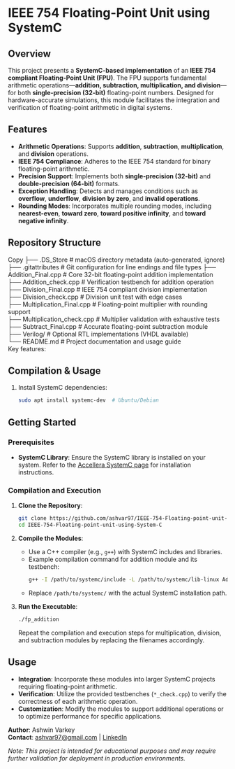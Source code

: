 # IEEE 754 Floating-Point Unit using SystemC

## Overview
This project presents a **SystemC-based implementation** of an **IEEE 754 compliant Floating-Point Unit (FPU)**. The FPU supports fundamental arithmetic operations—**addition, subtraction, multiplication, and division**—for both **single-precision (32-bit)** floating-point numbers. Designed for hardware-accurate simulations, this module facilitates the integration and verification of floating-point arithmetic in digital systems.

## Features
- **Arithmetic Operations**: Supports **addition**, **subtraction**, **multiplication**, and **division** operations.
- **IEEE 754 Compliance**: Adheres to the IEEE 754 standard for binary floating-point arithmetic.
- **Precision Support**: Implements both **single-precision (32-bit)** and **double-precision (64-bit)** formats.
- **Exception Handling**: Detects and manages conditions such as **overflow**, **underflow**, **division by zero**, and **invalid operations**.
- **Rounding Modes**: Incorporates multiple rounding modes, including **nearest-even**, **toward zero**, **toward positive infinity**, and **toward negative infinity**.

## Repository Structure

Copy
├── .DS_Store                     # macOS directory metadata (auto-generated, ignore)
├── .gitattributes                # Git configuration for line endings and file types
├── Addition_Final.cpp            # Core 32-bit floating-point addition implementation
├── Addition_check.cpp            # Verification testbench for addition operation
├── Division_Final.cpp            # IEEE 754 compliant division implementation  
├── Division_check.cpp            # Division unit test with edge cases  
├── Multiplication_Final.cpp      # Floating-point multiplier with rounding support  
├── Multiplication_check.cpp      # Multiplier validation with exhaustive tests  
├── Subtract_Final.cpp            # Accurate floating-point subtraction module  
├── Verilog/                      # Optional RTL implementations (VHDL available)  
└── README.md                     # Project documentation and usage guide  
Key features:

## Compilation & Usage

1. Install SystemC dependencies:  
   ```bash
   sudo apt install systemc-dev  # Ubuntu/Debian

## Getting Started
### Prerequisites
- **SystemC Library**: Ensure the SystemC library is installed on your system. Refer to the [Accellera SystemC page](https://www.accellera.org/downloads/standards/systemc) for installation instructions.

### Compilation and Execution
1. **Clone the Repository**:
   ```bash
   git clone https://github.com/ashvar97/IEEE-754-Floating-point-unit-using-System-C.git
   cd IEEE-754-Floating-point-unit-using-System-C
   ```

2. **Compile the Modules**:
   - Use a C++ compiler (e.g., `g++`) with SystemC includes and libraries.
   - Example compilation command for addition module and its testbench:
     ```bash
     g++ -I /path/to/systemc/include -L /path/to/systemc/lib-linux Addition_Final.cpp Addition_check.cpp -o fp_addition -lsystemc -lm
     ```
   - Replace `/path/to/systemc/` with the actual SystemC installation path.

3. **Run the Executable**:
   ```bash
   ./fp_addition
   ```
   Repeat the compilation and execution steps for multiplication, division, and subtraction modules by replacing the filenames accordingly.

## Usage
- **Integration**: Incorporate these modules into larger SystemC projects requiring floating-point arithmetic.
- **Verification**: Utilize the provided testbenches (`*_check.cpp`) to verify the correctness of each arithmetic operation.
- **Customization**: Modify the modules to support additional operations or to optimize performance for specific applications.

**Author**: Ashwin Varkey  
**Contact**: [ashvar97@gmail.com](mailto:ashvar97@gmail.com) | [LinkedIn](https://www.linkedin.com/in/ashvar97/)

*Note: This project is intended for educational purposes and may require further validation for deployment in production environments.*
